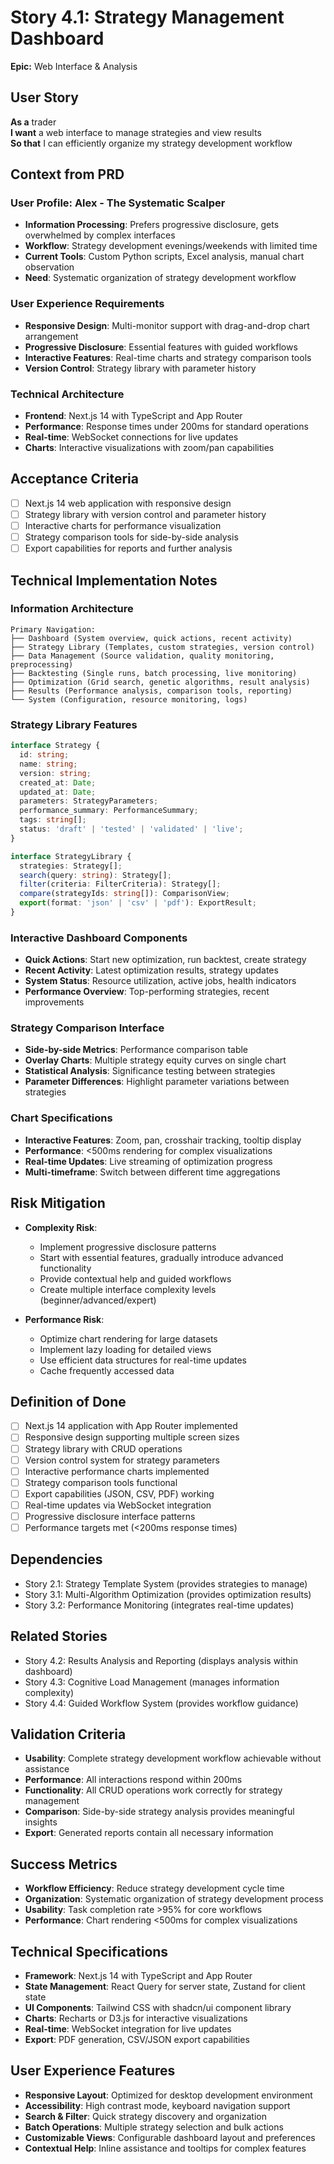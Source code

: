 # Story 4.1: Strategy Management Dashboard

**Epic:** Web Interface & Analysis

## User Story
**As a** trader  
**I want** a web interface to manage strategies and view results  
**So that** I can efficiently organize my strategy development workflow  

## Context from PRD

### User Profile: Alex - The Systematic Scalper
- **Information Processing**: Prefers progressive disclosure, gets overwhelmed by complex interfaces
- **Workflow**: Strategy development evenings/weekends with limited time
- **Current Tools**: Custom Python scripts, Excel analysis, manual chart observation
- **Need**: Systematic organization of strategy development workflow

### User Experience Requirements
- **Responsive Design**: Multi-monitor support with drag-and-drop chart arrangement
- **Progressive Disclosure**: Essential features with guided workflows
- **Interactive Features**: Real-time charts and strategy comparison tools
- **Version Control**: Strategy library with parameter history

### Technical Architecture
- **Frontend**: Next.js 14 with TypeScript and App Router
- **Performance**: Response times under 200ms for standard operations
- **Real-time**: WebSocket connections for live updates
- **Charts**: Interactive visualizations with zoom/pan capabilities

## Acceptance Criteria
- [ ] Next.js 14 web application with responsive design
- [ ] Strategy library with version control and parameter history
- [ ] Interactive charts for performance visualization
- [ ] Strategy comparison tools for side-by-side analysis
- [ ] Export capabilities for reports and further analysis

## Technical Implementation Notes

### Information Architecture
```
Primary Navigation:
├── Dashboard (System overview, quick actions, recent activity)
├── Strategy Library (Templates, custom strategies, version control)
├── Data Management (Source validation, quality monitoring, preprocessing)
├── Backtesting (Single runs, batch processing, live monitoring)
├── Optimization (Grid search, genetic algorithms, result analysis)
├── Results (Performance analysis, comparison tools, reporting)
└── System (Configuration, resource monitoring, logs)
```

### Strategy Library Features
```typescript
interface Strategy {
  id: string;
  name: string;
  version: string;
  created_at: Date;
  updated_at: Date;
  parameters: StrategyParameters;
  performance_summary: PerformanceSummary;
  tags: string[];
  status: 'draft' | 'tested' | 'validated' | 'live';
}

interface StrategyLibrary {
  strategies: Strategy[];
  search(query: string): Strategy[];
  filter(criteria: FilterCriteria): Strategy[];
  compare(strategyIds: string[]): ComparisonView;
  export(format: 'json' | 'csv' | 'pdf'): ExportResult;
}
```

### Interactive Dashboard Components
- **Quick Actions**: Start new optimization, run backtest, create strategy
- **Recent Activity**: Latest optimization results, strategy updates
- **System Status**: Resource utilization, active jobs, health indicators
- **Performance Overview**: Top-performing strategies, recent improvements

### Strategy Comparison Interface
- **Side-by-side Metrics**: Performance comparison table
- **Overlay Charts**: Multiple strategy equity curves on single chart
- **Statistical Analysis**: Significance testing between strategies
- **Parameter Differences**: Highlight parameter variations between strategies

### Chart Specifications
- **Interactive Features**: Zoom, pan, crosshair tracking, tooltip display
- **Performance**: <500ms rendering for complex visualizations
- **Real-time Updates**: Live streaming of optimization progress
- **Multi-timeframe**: Switch between different time aggregations

## Risk Mitigation
- **Complexity Risk**:
  - Implement progressive disclosure patterns
  - Start with essential features, gradually introduce advanced functionality
  - Provide contextual help and guided workflows
  - Create multiple interface complexity levels (beginner/advanced/expert)

- **Performance Risk**:
  - Optimize chart rendering for large datasets
  - Implement lazy loading for detailed views
  - Use efficient data structures for real-time updates
  - Cache frequently accessed data

## Definition of Done
- [ ] Next.js 14 application with App Router implemented
- [ ] Responsive design supporting multiple screen sizes
- [ ] Strategy library with CRUD operations
- [ ] Version control system for strategy parameters
- [ ] Interactive performance charts implemented
- [ ] Strategy comparison tools functional
- [ ] Export capabilities (JSON, CSV, PDF) working
- [ ] Real-time updates via WebSocket integration
- [ ] Progressive disclosure interface patterns
- [ ] Performance targets met (<200ms response times)

## Dependencies
- Story 2.1: Strategy Template System (provides strategies to manage)
- Story 3.1: Multi-Algorithm Optimization (provides optimization results)
- Story 3.2: Performance Monitoring (integrates real-time updates)

## Related Stories
- Story 4.2: Results Analysis and Reporting (displays analysis within dashboard)
- Story 4.3: Cognitive Load Management (manages information complexity)
- Story 4.4: Guided Workflow System (provides workflow guidance)

## Validation Criteria
- **Usability**: Complete strategy development workflow achievable without assistance
- **Performance**: All interactions respond within 200ms
- **Functionality**: All CRUD operations work correctly for strategy management
- **Comparison**: Side-by-side strategy analysis provides meaningful insights
- **Export**: Generated reports contain all necessary information

## Success Metrics
- **Workflow Efficiency**: Reduce strategy development cycle time
- **Organization**: Systematic organization of strategy development process
- **Usability**: Task completion rate >95% for core workflows
- **Performance**: Chart rendering <500ms for complex visualizations

## Technical Specifications
- **Framework**: Next.js 14 with TypeScript and App Router
- **State Management**: React Query for server state, Zustand for client state
- **UI Components**: Tailwind CSS with shadcn/ui component library
- **Charts**: Recharts or D3.js for interactive visualizations
- **Real-time**: WebSocket integration for live updates
- **Export**: PDF generation, CSV/JSON export capabilities

## User Experience Features
- **Responsive Layout**: Optimized for desktop development environment
- **Accessibility**: High contrast mode, keyboard navigation support
- **Search & Filter**: Quick strategy discovery and organization
- **Batch Operations**: Multiple strategy selection and bulk actions
- **Customizable Views**: Configurable dashboard layout and preferences
- **Contextual Help**: Inline assistance and tooltips for complex features
